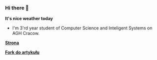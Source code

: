### Hi there 👋
**It's nice weather today**

- I'm 3'rd year student of Computer Science and Inteligent Systems on AGH Cracow.

**[Strona](https://r4falek.github.io/R4falek/)**

**[Fork do artykułu](https://github.com/R4falek/stylegan2.git)**

<!--
**R4falek/R4falek** is a ✨ _special_ ✨ repository because its `README.md` (this file) appears on your GitHub profile.

Here are some ideas to get you started:

- 🔭 I’m currently working on ...
- 🌱 I’m currently learning ...
- 👯 I’m looking to collaborate on ...
- 🤔 I’m looking for help with ...
- 💬 Ask me about ...
- 📫 How to reach me: ...
- 😄 Pronouns: ...
- ⚡ Fun fact: ...
-->
